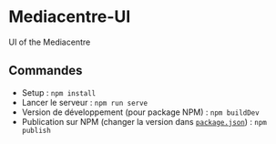 # Mediacentre-UI
UI of the Mediacentre

## Commandes
- Setup : `npm install`
- Lancer le serveur : `npm run serve`
- Version de développement (pour package NPM) : `npm buildDev`
- Publication sur NPM (changer la version dans [`package.json`](package.json)) : `npm publish`
